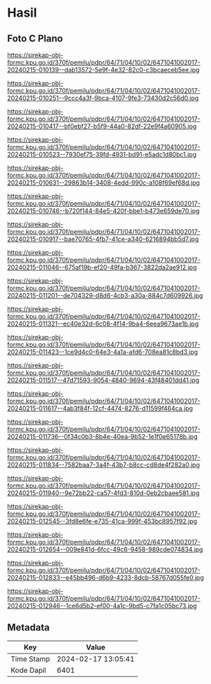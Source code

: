 # Hasil

## Foto C Plano

https://sirekap-obj-formc.kpu.go.id/370f/pemilu/pdpr/64/71/04/10/02/6471041002017-20240215-010139--dab13572-5e9f-4e32-82c0-c3bcaeceb5ee.jpg

https://sirekap-obj-formc.kpu.go.id/370f/pemilu/pdpr/64/71/04/10/02/6471041002017-20240215-010251--9ccc4a3f-9bca-4107-9fe3-73430d2c56d0.jpg

https://sirekap-obj-formc.kpu.go.id/370f/pemilu/pdpr/64/71/04/10/02/6471041002017-20240215-010417--bf0ebf27-b5f9-44a0-82df-22e9f4a60905.jpg

https://sirekap-obj-formc.kpu.go.id/370f/pemilu/pdpr/64/71/04/10/02/6471041002017-20240215-010523--7930ef75-39fd-4931-bd91-e5adc1d80bc1.jpg

https://sirekap-obj-formc.kpu.go.id/370f/pemilu/pdpr/64/71/04/10/02/6471041002017-20240215-010631--29863b14-3408-4edd-990c-a108f69ef68d.jpg

https://sirekap-obj-formc.kpu.go.id/370f/pemilu/pdpr/64/71/04/10/02/6471041002017-20240215-010746--b720f144-84e5-420f-bbe1-b473e659de70.jpg

https://sirekap-obj-formc.kpu.go.id/370f/pemilu/pdpr/64/71/04/10/02/6471041002017-20240215-010917--bae70765-4fb7-41ce-a340-6216894bb5d7.jpg

https://sirekap-obj-formc.kpu.go.id/370f/pemilu/pdpr/64/71/04/10/02/6471041002017-20240215-011046--675af19b-ef20-49fa-b367-3822da2ae912.jpg

https://sirekap-obj-formc.kpu.go.id/370f/pemilu/pdpr/64/71/04/10/02/6471041002017-20240215-011201--de704329-d8d6-4cb3-a30a-884c7d609926.jpg

https://sirekap-obj-formc.kpu.go.id/370f/pemilu/pdpr/64/71/04/10/02/6471041002017-20240215-011321--ec40e32d-6c08-4f14-9ba4-6eea9673ae1b.jpg

https://sirekap-obj-formc.kpu.go.id/370f/pemilu/pdpr/64/71/04/10/02/6471041002017-20240215-011423--1ce9d4c0-64e3-4a1a-afd6-708ea81c8bd3.jpg

https://sirekap-obj-formc.kpu.go.id/370f/pemilu/pdpr/64/71/04/10/02/6471041002017-20240215-011517--47d71593-9054-4840-9694-43f48401dd41.jpg

https://sirekap-obj-formc.kpu.go.id/370f/pemilu/pdpr/64/71/04/10/02/6471041002017-20240215-011617--4ab3f84f-12cf-4474-8276-d11599f464ca.jpg

https://sirekap-obj-formc.kpu.go.id/370f/pemilu/pdpr/64/71/04/10/02/6471041002017-20240215-011736--0f34c0b3-8b4e-40ea-9b52-1e1f0e65178b.jpg

https://sirekap-obj-formc.kpu.go.id/370f/pemilu/pdpr/64/71/04/10/02/6471041002017-20240215-011834--7582baa7-3a4f-43b7-b8cc-cd8de4f282a0.jpg

https://sirekap-obj-formc.kpu.go.id/370f/pemilu/pdpr/64/71/04/10/02/6471041002017-20240215-011940--9e72bb22-ca57-4fd3-810d-0eb2cbaee581.jpg

https://sirekap-obj-formc.kpu.go.id/370f/pemilu/pdpr/64/71/04/10/02/6471041002017-20240215-012545--3fd8e6fe-e735-41ca-999f-453bc8957f92.jpg

https://sirekap-obj-formc.kpu.go.id/370f/pemilu/pdpr/64/71/04/10/02/6471041002017-20240215-012654--009e841d-6fcc-49c6-9458-989cde074834.jpg

https://sirekap-obj-formc.kpu.go.id/370f/pemilu/pdpr/64/71/04/10/02/6471041002017-20240215-012833--e45bb496-d6b9-4233-8dcb-58767d055fe0.jpg

https://sirekap-obj-formc.kpu.go.id/370f/pemilu/pdpr/64/71/04/10/02/6471041002017-20240215-012946--1ce6d5b2-ef00-4a1c-9bd5-c7fa1c05bc73.jpg


## Metadata

| Key        | Value               |
| ---------- | ------------------- |
| Time Stamp | 2024-02-17 13:05:41 |
| Kode Dapil | 6401                |



